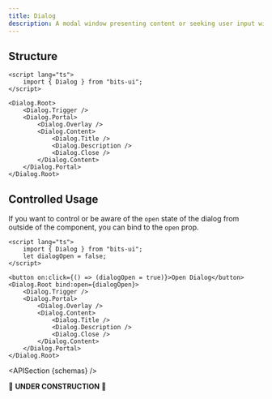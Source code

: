 ```yaml
---
title: Dialog
description: A modal window presenting content or seeking user input without navigating away from the current context.
---
```


<script>
	import { APISection, ComponentPreview, DialogDemo } from '@/components'
	export let schemas;
</script>

<ComponentPreview name="dialog-demo" comp="Dialog">

<DialogDemo slot="preview" />

</ComponentPreview>

## Structure

```svelte
<script lang="ts">
	import { Dialog } from "bits-ui";
</script>

<Dialog.Root>
	<Dialog.Trigger />
	<Dialog.Portal>
		<Dialog.Overlay />
		<Dialog.Content>
			<Dialog.Title />
			<Dialog.Description />
			<Dialog.Close />
		</Dialog.Content>
	</Dialog.Portal>
</Dialog.Root>
```

## Controlled Usage

If you want to control or be aware of the `open` state of the dialog from outside of the component, you can bind to the `open` prop.

```svelte
<script lang="ts">
	import { Dialog } from "bits-ui";
	let dialogOpen = false;
</script>

<button on:click={() => (dialogOpen = true)}>Open Dialog</button>
<Dialog.Root bind:open={dialogOpen}>
	<Dialog.Trigger />
	<Dialog.Portal>
		<Dialog.Overlay />
		<Dialog.Content>
			<Dialog.Title />
			<Dialog.Description />
			<Dialog.Close />
		</Dialog.Content>
	</Dialog.Portal>
</Dialog.Root>
```

<APISection {schemas} />

🚧 **UNDER CONSTRUCTION** 🚧
